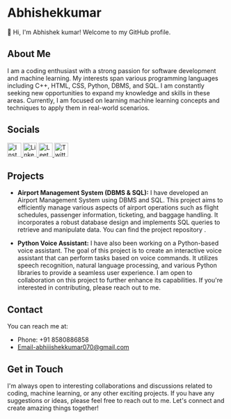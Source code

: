 # Abhishekkumar

👋 Hi, I'm Abhishek kumar! Welcome to my GitHub profile.

## About Me
I am a coding enthusiast with a strong passion for software development and machine learning. My interests span various programming languages including C++, HTML, CSS, Python, DBMS, and SQL. I am constantly seeking new opportunities to expand my knowledge and skills in these areas. Currently, I am focused on learning machine learning concepts and techniques to apply them in real-world scenarios.

## Socials
<p align="left">
  <a href="https://www.instagram.com/abhiiishek_kumar/">
    <img src="instagram-icon.png" alt="Instagram" width="32" height="32">
  </a>
  <a href="https://www.linkedin.com/in/abhishek-kumar-0b9b22211/">
    <img src="linkedin-icon.png" alt="LinkedIn" width="32" height="32">
  </a>
  <a href="https://leetcode.com/abhiiishekkumar070/e">
    <img src="Leetcode-icon.png" alt="Leetcode" width="32" height="32">
  </a>
  <a href="https://twitter.com/Abhishe98014714">
    <img src="twitter-icon.png" alt="Twitter" width="32" height="32">
  </a>
</p>

## Projects
- **Airport Management System (DBMS & SQL):** I have developed an Airport Management System using DBMS and SQL. This project aims to efficiently manage various aspects of airport operations such as flight schedules, passenger information, ticketing, and baggage handling. It incorporates a robust database design and implements SQL queries to retrieve and manipulate data. You can find the project repository .

- **Python Voice Assistant:** I have also been working on a Python-based voice assistant. The goal of this project is to create an interactive voice assistant that can perform tasks based on voice commands. It utilizes speech recognition, natural language processing, and various Python libraries to provide a seamless user experience. I am open to collaboration on this project to further enhance its capabilities. If you're interested in contributing, please reach out to me.

## Contact
You can reach me at:
- Phone: +91 8580886858
- Email-abhiiishekkumar070@gmail.com

## Get in Touch
I'm always open to interesting collaborations and discussions related to coding, machine learning, or any other exciting projects. If you have any suggestions or ideas, please feel free to reach out to me. Let's connect and create amazing things together!



<!---
Abhishekkumar03012001/Abhishekkumar03012001 is a ✨ special ✨ repository because its `README.md` (this file) appears on your GitHub profile.
You can click the Preview link to take a look at your changes.
--->
